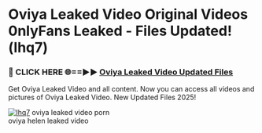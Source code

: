 # Oviya Leaked Video Original Videos 0nlyFans Leaked - Files Updated! (lhq7)

<h3>🔴 CLICK HERE 🌐==►► <a href="https://tinyurl.com/2wckxsce" rel="nofollow">Oviya Leaked Video Updated Files</a></h3>

Get Oviya Leaked Video and all content. Now you can access all videos and pictures of Oviya Leaked Video. New Updated Files 2025!

[![lhq7](https://i.imgur.com/AFduVYN.gif)](https://tinyurl.com/2wckxsce)
oviya leaked video porn<br>
oviya helen leaked video